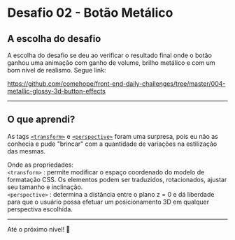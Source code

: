 # Desafio 02 - Botão Metálico

## A escolha do desafio

A escolha do desafio se deu ao verificar o resultado final onde o botão ganhou uma animação com ganho de volume, brilho metálico e com um bom nível de realismo. Segue link:

https://github.com/comehope/front-end-daily-challenges/tree/master/004-metallic-glossy-3d-button-effects

---

## O que aprendi?


As tags [```<transform>```](https://developer.mozilla.org/en-US/docs/Web/CSS/transform) e [```<perspective>```](https://developer.mozilla.org/en-US/docs/Web/CSS/perspective) foram uma surpresa, pois eu não as conhecia e pude "brincar" com a quantidade de variações na estilização das mesmas. 

Onde as propriedades: <br>
 ```<transform>``` : permite modificar o espaço coordenado do modelo de formatação CSS. Os elementos podem ser traduzidos, rotacionados, ajustar seu tamanho e inclinação.<br>
 ```<perspective>``` : determina a distância entre o plano z = 0 e dá liberdade para que o usuário possa efetuar um posicionamento 3D em qualquer perspectiva escolhida.

 ---

 Até o próximo nível! :rocket: